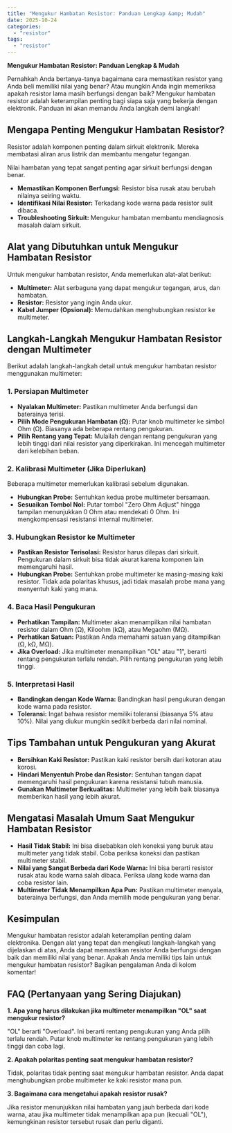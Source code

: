 ```yaml
---
title: "Mengukur Hambatan Resistor: Panduan Lengkap &amp; Mudah"
date: 2025-10-24
categories: 
  - "resistor"
tags: 
  - "resistor"
---
```


**Mengukur Hambatan Resistor: Panduan Lengkap & Mudah**

Pernahkah Anda bertanya-tanya bagaimana cara memastikan resistor yang Anda beli memiliki nilai yang benar? Atau mungkin Anda ingin memeriksa apakah resistor lama masih berfungsi dengan baik? Mengukur hambatan resistor adalah keterampilan penting bagi siapa saja yang bekerja dengan elektronik. Panduan ini akan memandu Anda langkah demi langkah!

## Mengapa Penting Mengukur Hambatan Resistor?

Resistor adalah komponen penting dalam sirkuit elektronik. Mereka membatasi aliran arus listrik dan membantu mengatur tegangan.

Nilai hambatan yang tepat sangat penting agar sirkuit berfungsi dengan benar.

- **Memastikan Komponen Berfungsi:** Resistor bisa rusak atau berubah nilainya seiring waktu.
- **Identifikasi Nilai Resistor:** Terkadang kode warna pada resistor sulit dibaca.
- **Troubleshooting Sirkuit:** Mengukur hambatan membantu mendiagnosis masalah dalam sirkuit.

## Alat yang Dibutuhkan untuk Mengukur Hambatan Resistor

Untuk mengukur hambatan resistor, Anda memerlukan alat-alat berikut:

- **Multimeter:** Alat serbaguna yang dapat mengukur tegangan, arus, dan hambatan.
- **Resistor:** Resistor yang ingin Anda ukur.
- **Kabel Jumper (Opsional):** Memudahkan menghubungkan resistor ke multimeter.

## Langkah-Langkah Mengukur Hambatan Resistor dengan Multimeter

Berikut adalah langkah-langkah detail untuk mengukur hambatan resistor menggunakan multimeter:

### 1\. Persiapan Multimeter

- **Nyalakan Multimeter:** Pastikan multimeter Anda berfungsi dan baterainya terisi.
- **Pilih Mode Pengukuran Hambatan (Ω):** Putar knob multimeter ke simbol Ohm (Ω). Biasanya ada beberapa rentang pengukuran.
- **Pilih Rentang yang Tepat:** Mulailah dengan rentang pengukuran yang lebih tinggi dari nilai resistor yang diperkirakan. Ini mencegah multimeter dari kelebihan beban.

### 2\. Kalibrasi Multimeter (Jika Diperlukan)

Beberapa multimeter memerlukan kalibrasi sebelum digunakan.

- **Hubungkan Probe:** Sentuhkan kedua probe multimeter bersamaan.
- **Sesuaikan Tombol Nol:** Putar tombol "Zero Ohm Adjust" hingga tampilan menunjukkan 0 Ohm atau mendekati 0 Ohm. Ini mengkompensasi resistansi internal multimeter.

### 3\. Hubungkan Resistor ke Multimeter

- **Pastikan Resistor Terisolasi:** Resistor harus dilepas dari sirkuit. Pengukuran dalam sirkuit bisa tidak akurat karena komponen lain memengaruhi hasil.
- **Hubungkan Probe:** Sentuhkan probe multimeter ke masing-masing kaki resistor. Tidak ada polaritas khusus, jadi tidak masalah probe mana yang menyentuh kaki yang mana.

### 4\. Baca Hasil Pengukuran

- **Perhatikan Tampilan:** Multimeter akan menampilkan nilai hambatan resistor dalam Ohm (Ω), Kiloohm (kΩ), atau Megaohm (MΩ).
- **Perhatikan Satuan:** Pastikan Anda memahami satuan yang ditampilkan (Ω, kΩ, MΩ).
- **Jika Overload:** Jika multimeter menampilkan "OL" atau "1", berarti rentang pengukuran terlalu rendah. Pilih rentang pengukuran yang lebih tinggi.

### 5\. Interpretasi Hasil

- **Bandingkan dengan Kode Warna:** Bandingkan hasil pengukuran dengan kode warna pada resistor.
- **Toleransi:** Ingat bahwa resistor memiliki toleransi (biasanya 5% atau 10%). Nilai yang diukur mungkin sedikit berbeda dari nilai nominal.

## Tips Tambahan untuk Pengukuran yang Akurat

- **Bersihkan Kaki Resistor:** Pastikan kaki resistor bersih dari kotoran atau korosi.
- **Hindari Menyentuh Probe dan Resistor:** Sentuhan tangan dapat memengaruhi hasil pengukuran karena resistansi tubuh manusia.
- **Gunakan Multimeter Berkualitas:** Multimeter yang lebih baik biasanya memberikan hasil yang lebih akurat.

## Mengatasi Masalah Umum Saat Mengukur Hambatan Resistor

- **Hasil Tidak Stabil:** Ini bisa disebabkan oleh koneksi yang buruk atau multimeter yang tidak stabil. Coba periksa koneksi dan pastikan multimeter stabil.
- **Nilai yang Sangat Berbeda dari Kode Warna:** Ini bisa berarti resistor rusak atau kode warna salah dibaca. Periksa ulang kode warna dan coba resistor lain.
- **Multimeter Tidak Menampilkan Apa Pun:** Pastikan multimeter menyala, baterainya berfungsi, dan Anda memilih mode pengukuran yang benar.

## Kesimpulan

Mengukur hambatan resistor adalah keterampilan penting dalam elektronika. Dengan alat yang tepat dan mengikuti langkah-langkah yang dijelaskan di atas, Anda dapat memastikan resistor Anda berfungsi dengan baik dan memiliki nilai yang benar. Apakah Anda memiliki tips lain untuk mengukur hambatan resistor? Bagikan pengalaman Anda di kolom komentar!

## FAQ (Pertanyaan yang Sering Diajukan)

**1\. Apa yang harus dilakukan jika multimeter menampilkan "OL" saat mengukur resistor?**

"OL" berarti "Overload". Ini berarti rentang pengukuran yang Anda pilih terlalu rendah. Putar knob multimeter ke rentang pengukuran yang lebih tinggi dan coba lagi.

**2\. Apakah polaritas penting saat mengukur hambatan resistor?**

Tidak, polaritas tidak penting saat mengukur hambatan resistor. Anda dapat menghubungkan probe multimeter ke kaki resistor mana pun.

**3\. Bagaimana cara mengetahui apakah resistor rusak?**

Jika resistor menunjukkan nilai hambatan yang jauh berbeda dari kode warna, atau jika multimeter tidak menampilkan apa pun (kecuali "OL"), kemungkinan resistor tersebut rusak dan perlu diganti.
